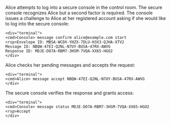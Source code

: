 
Alice attempts to log into a secure console in the control room. The secure console recognizes 
Alice but a second factor is required. The console issues a challenge to Alice at her
registered account asking if she would like to log into the secure console:


~~~~
<div="terminal">
<cmd>Console> message confirm alice@example.com start
<rsp>Envelope ID: MBSA-WCDX-YHZX-7DLU-H3X3-QJHA-XTV2
Message ID: NBQW-47EI-Q2NL-N7UY-BUSA-47RX-AWVG
Response ID: MDJE-DO7A-RBM7-3HSM-7VQA-XX65-HGO2
</div>
~~~~

Alice checks her pending messages and accepts the request:


~~~~
<div="terminal">
<cmd>Alice> message accept NBQW-47EI-Q2NL-N7UY-BUSA-47RX-AWVG
</div>
~~~~

The secure console verifies the response and grants access:


~~~~
<div="terminal">
<cmd>Console> message status MDJE-DO7A-RBM7-3HSM-7VQA-XX65-HGO2
<rsp>Accept
</div>
~~~~

